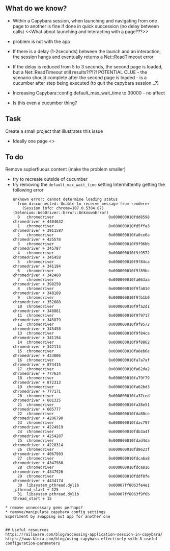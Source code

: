 ## What do we know?
* Within a Capybara session, when launching and navigating from one page to another is fine if done in quick succession (no delay between calls)
<<What about launching and interacting with a page???>>

* problem is not with the app

* If there is a delay (1-2seconds) between the launch and an interaction, the session hangs and eventually returns a Net::ReadTimeout error

* If the delay is reduced from 5 to 3 seconds, the second page is loaded, but a Net::ReadTimeout still results?!?!?!
    POTENTIAL CLUE - the scenario should complete after the second page is loaded - is a cucumber after step being executed (to quit the capybara session...?)

* Increasing Capybara::config.default_max_wait_time to 30000 - no affect
* Is this even a cucumber thing?

## Task
Create a small project that illustrates this issue
* Ideally one page <<to share problem on stack overflow>>


## To do
Remove suplerfluous content (make the problem smaller)
* try to recreate outside of cucumber
* try removing the `default_max_wait_time` setting
    Intermittently getting the following error
    ```
    unknown error: cannot determine loading status
      from disconnected: Unable to receive message from renderer
        (Session info: chrome=107.0.5304.87) (Selenium::WebDriver::Error::UnknownError)
      0   chromedriver                        0x000000010fdd8598 chromedriver + 4404632
      1   chromedriver                        0x000000010fd5ffa3 chromedriver + 3911587
      2   chromedriver                        0x000000010fa0ce6a chromedriver + 425578
      3   chromedriver                        0x000000010f9f96bb chromedriver + 345787
      4   chromedriver                        0x000000010f9f9572 chromedriver + 345458
      5   chromedriver                        0x000000010f9f84ca chromedriver + 341194
      6   chromedriver                        0x000000010f9f89bc chromedriver + 342460
      7   chromedriver                        0x000000010fa063aa chromedriver + 398250
      8   chromedriver                        0x000000010f9fa01d chromedriver + 348189
      9   chromedriver                        0x000000010f9fb1b0 chromedriver + 352688
      10  chromedriver                        0x000000010f9fa2d1 chromedriver + 348881
      11  chromedriver                        0x000000010f9f9717 chromedriver + 345879
      12  chromedriver                        0x000000010f9f9572 chromedriver + 345458
      13  chromedriver                        0x000000010f9f84ca chromedriver + 341194
      14  chromedriver                        0x000000010f9f8862 chromedriver + 342114
      15  chromedriver                        0x000000010fa0eb6e chromedriver + 433006
      16  chromedriver                        0x000000010fa7a7af chromedriver + 874415
      17  chromedriver                        0x000000010fa62da2 chromedriver + 777634
      18  chromedriver                        0x000000010fa79f79 chromedriver + 872313
      19  chromedriver                        0x000000010fa62bd3 chromedriver + 777171
      20  chromedriver                        0x000000010fa37ced chromedriver + 601325
      21  chromedriver                        0x000000010fa38e51 chromedriver + 605777
      22  chromedriver                        0x000000010fda80ce chromedriver + 4206798
      23  chromedriver                        0x000000010fdac797 chromedriver + 4224919
      24  chromedriver                        0x000000010fdb3a4f chromedriver + 4254287
      25  chromedriver                        0x000000010fdad4da chromedriver + 4228314
      26  chromedriver                        0x000000010fd8623f chromedriver + 4067903
      27  chromedriver                        0x000000010fdca6a8 chromedriver + 4347560
      28  chromedriver                        0x000000010fdca816 chromedriver + 4347926
      29  chromedriver                        0x000000010fddf8fe chromedriver + 4434174
      30  libsystem_pthread.dylib             0x00007ff8063fe4e1 _pthread_start + 125
      31  libsystem_pthread.dylib             0x00007ff8063f9f6b thread_start + 15
```
* remove unnecessary gems perhaps?
* remove/manipulate capybara config settings
Experiment by swapping out app for another one


## Useful resources
https://railsware.com/blog/accessing-application-session-in-capybara/
https://www.kloia.com/blog/using-capybara-effectively-with-8-useful-configuration-parameters

